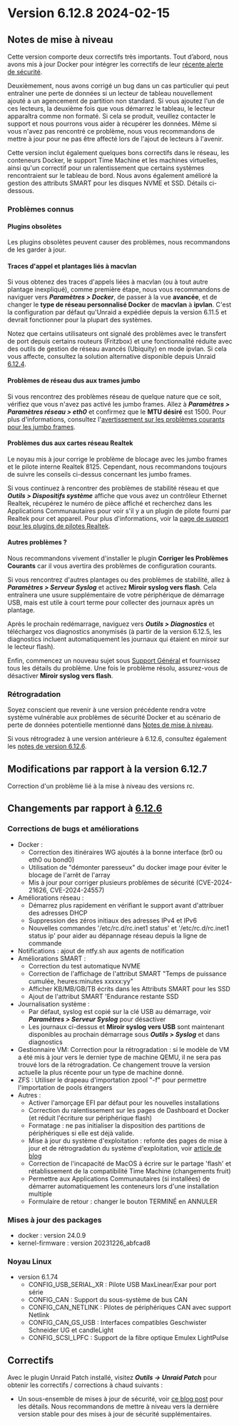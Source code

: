 # Version 6.12.8 2024-02-15

## Notes de mise à niveau

Cette version comporte deux correctifs très importants. Tout d’abord, nous avons mis à jour Docker pour intégrer les correctifs de leur [récente alerte de sécurité](https://www.docker.com/blog/docker-security-advisory-multiple-vulnerabilities-in-runc-buildkit-and-moby/).

Deuxièmement, nous avons corrigé un bug dans un cas particulier qui peut entraîner une perte de données si un lecteur de tableau nouvellement ajouté a un agencement de partition non standard. Si vous ajoutez l'un de ces lecteurs, la deuxième fois que vous démarrez le tableau, le lecteur apparaîtra comme non formaté. Si cela se produit, veuillez contacter le support et nous pourrons vous aider à récupérer les données. Même si vous n'avez pas rencontré ce problème, nous vous recommandons de mettre à jour pour ne pas être affecté lors de l'ajout de lecteurs à l'avenir.

Cette version inclut également quelques bons correctifs dans le réseau, les conteneurs Docker, le support Time Machine et les machines virtuelles, ainsi qu'un correctif pour un ralentissement que certains systèmes rencontraient sur le tableau de bord. Nous avons également amélioré la gestion des attributs SMART pour les disques NVME et SSD. Détails ci-dessous.

### Problèmes connus

#### Plugins obsolètes

Les plugins obsolètes peuvent causer des problèmes, nous recommandons de les garder à jour.

#### Traces d'appel et plantages liés à macvlan

Si vous obtenez des traces d'appels liées à macvlan (ou à tout autre plantage inexpliqué), comme première étape, nous vous recommandons de naviguer vers ***Paramètres > Docker***, de passer à la vue **avancée**, et de changer le **type de réseau personnalisé Docker** de **macvlan** à **ipvlan**. C'est la configuration par défaut qu'Unraid a expédiée depuis la version 6.11.5 et devrait fonctionner pour la plupart des systèmes.

Notez que certains utilisateurs ont signalé des problèmes avec le transfert de port depuis certains routeurs (Fritzbox) et une fonctionnalité réduite avec des outils de gestion de réseau avancés (Ubiquity) en mode ipvlan. Si cela vous affecte, consultez la solution alternative disponible depuis Unraid [6.12.4](6.12.4.md#fix-for-macvlan-call-traces).

#### Problèmes de réseau dus aux trames jumbo

Si vous rencontrez des problèmes réseau de quelque nature que ce soit, vérifiez que vous n'avez pas activé les jumbo frames. Allez à ***Paramètres > Paramètres réseau > eth0*** et confirmez que le **MTU désiré** est 1500. Pour plus d'informations, consultez l'[avertissement sur les problèmes courants pour les jumbo frames](https://forums.unraid.net/topic/120220-fix-common-problems-more-information/page/2/#comment-1167702).

#### Problèmes dus aux cartes réseau Realtek

Le noyau mis à jour corrige le problème de blocage avec les jumbo frames et le pilote interne Realtek 8125. Cependant, nous recommandons toujours de suivre les conseils ci-dessus concernant les jumbo frames.

Si vous continuez à rencontrer des problèmes de stabilité réseau et que ***Outils > Dispositifs système*** affiche que vous avez un contrôleur Ethernet Realtek, récupérez le numéro de pièce affiché et recherchez dans les Applications Communautaires pour voir s'il y a un plugin de pilote fourni par Realtek pour cet appareil. Pour plus d'informations, voir la [page de support pour les plugins de pilotes Realtek](https://forums.unraid.net/topic/141349-plugin-realtek-r8125-r8168-and-r81526-drivers/).

#### Autres problèmes ?

Nous recommandons vivement d'installer le plugin **Corriger les Problèmes Courants** car il vous avertira des problèmes de configuration courants.

Si vous rencontrez d'autres plantages ou des problèmes de stabilité, allez à ***Paramètres > Serveur Syslog*** et activez **Miroir syslog vers flash**. Cela entraînera une usure supplémentaire de votre périphérique de démarrage USB, mais est utile à court terme pour collecter des journaux après un plantage.

Après le prochain redémarrage, naviguez vers ***Outils > Diagnostics*** et téléchargez vos diagnostics anonymisés (à partir de la version 6.12.5, les diagnostics incluent automatiquement les journaux qui étaient en miroir sur le lecteur flash).

Enfin, commencez un nouveau sujet sous [Support Général](https://forums.unraid.net/forum/55-general-support/) et fournissez tous les détails du problème. Une fois le problème résolu, assurez-vous de désactiver **Miroir syslog vers flash**.

### Rétrogradation

Soyez conscient que revenir à une version précédente rendra votre système vulnérable aux problèmes de sécurité Docker et au scénario de perte de données potentielle mentionné dans [Notes de mise à niveau](#upgrade-notes).

Si vous rétrogradez à une version antérieure à 6.12.6, consultez également les [notes de version 6.12.6](6.12.6.md#rolling-back).

## Modifications par rapport à la version 6.12.7

Correction d'un problème lié à la mise à niveau des versions rc.

## Changements par rapport à [6.12.6](6.12.6.md)

### Corrections de bugs et améliorations

- Docker :
  - Correction des itinéraires WG ajoutés à la bonne interface (br0 ou eth0 ou bond0)
  - Utilisation de "démonter paresseux" du docker image pour éviter le blocage de l'arrêt de l'array
  - Mis à jour pour corriger plusieurs problèmes de sécurité (CVE-2024-21626, CVE-2024-24557)
- Améliorations réseau :
  - Démarrez plus rapidement en vérifiant le support avant d'attribuer des adresses DHCP
  - Suppression des zéros initiaux des adresses IPv4 et IPv6
  - Nouvelles commandes '/etc/rc.d/rc.inet1 status' et '/etc/rc.d/rc.inet1 status ip' pour aider au dépannage réseau depuis la ligne de commande
- Notifications : ajout de ntfy.sh aux agents de notification
- Améliorations SMART :
  - Correction du test automatique NVME
  - Correction de l'affichage de l'attribut SMART "Temps de puissance cumulée, heures:minutes xxxxx:yy"
  - Afficher KB/MB/GB/TB écrits dans les Attributs SMART pour les SSD
  - Ajout de l'attribut SMART 'Endurance restante SSD
- Journalisation système :
  - Par défaut, syslog est copié sur la clé USB au démarrage, voir ***Paramètres > Serveur Syslog*** pour désactiver
  - Les journaux ci-dessus et **Miroir syslog vers USB** sont maintenant disponibles au prochain démarrage sous ***Outils > Syslog*** et dans diagnostics
- Gestionnaire VM: Correction pour la rétrogradation : si le modèle de VM a été mis à jour vers le dernier type de machine QEMU, il ne sera pas trouvé lors de la rétrogradation. Ce changement trouve la version actuelle la plus récente pour un type de machine donné.
- ZFS : Utiliser le drapeau d'importation zpool "-f" pour permettre l'importation de pools étrangers
- Autres :
  - Activer l'amorçage EFI par défaut pour les nouvelles installations
  - Correction du ralentissement sur les pages de Dashboard et Docker (et réduit l'écriture sur périphérique flash)
  - Formatage : ne pas initialiser la disposition des partitions de périphériques si elle est déjà valide.
  - Mise à jour du système d'exploitation : refonte des pages de mise à jour et de rétrogradation du système d'exploitation, voir [article de blog](https://unraid.net/blog/new-update-os-tool)
  - Correction de l'incapacité de MacOS à écrire sur le partage 'flash' et rétablissement de la compatibilité Time Machine (changements fruit)
  - Permettre aux Applications Communautaires (si installées) de démarrer automatiquement les conteneurs lors d'une installation multiple
  - Formulaire de retour : changer le bouton TERMINÉ en ANNULER

### Mises à jour des packages

- docker : version 24.0.9
- kernel-firmware : version 20231226\_abfcad8

### Noyau Linux

- version 6.1.74
  - CONFIG\_USB\_SERIAL\_XR : Pilote USB MaxLinear/Exar pour port série
  - CONFIG\_CAN : Support du sous-système de bus CAN
  - CONFIG\_CAN\_NETLINK : Pilotes de périphériques CAN avec support Netlink
  - CONFIG\_CAN\_GS\_USB : Interfaces compatibles Geschwister Schneider UG et candleLight
  - CONFIG\_SCSI\_LPFC : Support de la fibre optique Emulex LightPulse

## Correctifs

Avec le plugin Unraid Patch installé, visitez ***Outils → Unraid Patch*** pour obtenir les correctifs / corrections à chaud suivants :

- Un sous-ensemble de mises à jour de sécurité, voir [ce blog post](https://unraid.net/blog/cvd) pour les détails. Nous recommandons de mettre à niveau vers la dernière version stable pour des mises à jour de sécurité supplémentaires.
